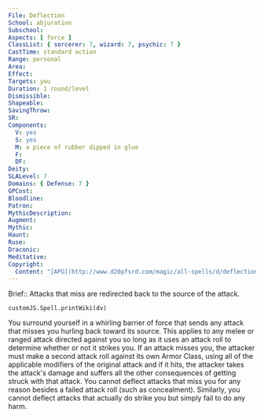 ```yaml
---
File: Deflection
School: abjuration
Subschool: 
Aspects: [ force ]
ClassList: { sorcerer: 7, wizard: 7, psychic: 7 }
CastTime: standard action
Range: personal
Area: 
Effect: 
Targets: you
Duration: 1 round/level
Dismissible: 
Shapeable: 
SavingThrow: 
SR: 
Components:
  V: yes
  S: yes
  M: a piece of rubber dipped in glue
  F: 
  DF: 
Deity: 
SLALevel: 7
Domains: { Defense: 7 }
GPCost: 
Bloodline: 
Patron: 
MythicDescription: 
Augment: 
Mythic: 
Haunt: 
Ruse: 
Draconic: 
Meditative: 
Copyright:
  Content: "[APG](http://www.d20pfsrd.com/magic/all-spells/d/deflection)"
---
```

Brief:: Attacks that miss are redirected back to the source of the attack.

```dataviewjs
customJS.Spell.printWiki(dv)
```

You surround yourself in a whirling barrier of force that sends any attack that misses you hurling back toward its source.  This applies to any melee or ranged attack directed against you so long as it uses an attack roll to determine whether or not it strikes you. If an attack misses you, the attacker must make a second attack roll against its own Armor Class, using all of the applicable modifiers of the original attack and if it hits, the attacker takes the attack's damage and suffers all the other consequences of getting struck with that attack. You cannot deflect attacks that miss you for any reason besides a failed attack roll (such as concealment). Similarly, you cannot deflect attacks that actually do strike you but simply fail to do any harm.
